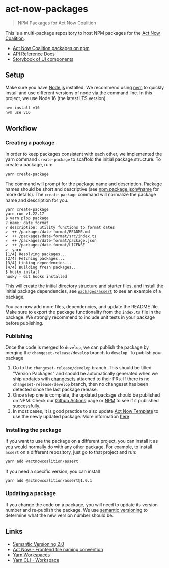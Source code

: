 # act-now-packages

> NPM Packages for Act Now Coalition

This is a multi-package repository to host NPM packages for the [Act Now Coalition](https://actnowcoalition.org).

- [Act Now Coalition packages on npm](https://www.npmjs.com/search?q=keywords:actnowcoalition)
- [API Reference Docs](https://act-now-packages.web.app/docs/)
- [Storybook of UI components](https://act-now-packages.web.app/storybook/)

## Setup

Make sure you have [Node.js](https://nodejs.org/en/) installed. We recommend using [nvm](https://github.com/nvm-sh/nvm) to quickly install and use different versions of node via the command line. In this project, we use Node 16 (the latest LTS version).

```sh
nvm install v16
nvm use v16
```

## Workflow

### Creating a package

In order to keep packages consistent with each other, we implemented the yarn command `create-package` to scaffold the initial package structure. To create a package, run:

```sh
yarn create-package
```

The command will prompt for the package name and description. Package names should be short and descriptive (see [npm package.json#name](https://docs.npmjs.com/cli/v8/configuring-npm/package-json#name) for more details). The `create-package` command will normalize the package name and description for you.

```
yarn create-package
yarn run v1.22.17
$ yarn plop package
? name: date format
? description: utility functions to format dates
✔  ++ /packages/date-format/README.md
✔  ++ /packages/date-format/src/index.ts
✔  ++ /packages/date-format/package.json
✔  ++ /packages/date-format/LICENSE
✔  yarn
[1/4] Resolving packages...
[2/4] Fetching packages...
[3/4] Linking dependencies...
[4/4] Building fresh packages...
$ husky install
husky - Git hooks installed
```

This will create the initial directory structure and starter files, and install the initial package dependencies, see [`packages/assert`](https://github.com/act-now-coalition/act-now-packages/tree/develop/packages/assert) to see an example of a package.

You can now add more files, dependencies, and update the README file. Make sure to export the package functionality from the `index.ts` file in the package. We strongly recommend to include unit tests in your package before publishing.

### Publishing

Once the code is merged to `develop`, we can publish the package by merging the `changeset-release/develop` branch to `develop`. To publish your package

1. Go to the `changeset-release/develop` branch. This should be titled "Version Packages" and should be automatically generated when we ship updates with [changesets](https://github.com/changesets/changesets#readme) attached to their PRs. If there is no `changeset-release/develop` branch, then no changeset has been detected since the last package release.
2. Once step one is complete, the updated package should be published on NPM. Check our [Github Actions](https://github.com/act-now-coalition/act-now-packages/actions/workflows/release.yml) page or [NPM](https://www.npmjs.com/search?q=keywords:actnowcoalition) to see if it published successfully.
3. In most cases, it is good practice to also update [Act Now Template](https://github.com/act-now-coalition/act-now-template) to use the newly updated package. More information [here](https://github.com/act-now-coalition/act-now-template#readme).

### Installing the package

If you want to use the package on a different project, you can install it as you would normally do with any other package. For example, to install `assert` on a different repository, just go to that project and run:

```sh
yarn add @actnowcoalition/assert
```

If you need a specific version, you can install

```sh
yarn add @actnowcoalition/assert@1.0.1
```

### Updating a package

If you change the code on a package, you will need to update its version number and re-publish the package. We use [semantic versioning](https://semver.org/) to determine what the new version number should be.

## Links

- [Semantic Versioning 2.0](https://semver.org/)
- [Act Now - Frontend file naming convention](https://www.dropbox.com/scl/fi/yhy2bpjivak53tn1dbd53/Frontend-file-naming-convention.paper?dl=0&rlkey=j2kwhzm2gajced4t5lv9hzffc)
- [Yarn Workspaces](https://classic.yarnpkg.com/lang/en/docs/workspaces/)
- [Yarn CLI - Workspace](https://classic.yarnpkg.com/en/docs/cli/workspace)
